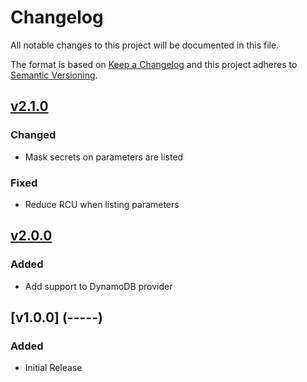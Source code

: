 # Changelog
All notable changes to this project will be documented in this file.

The format is based on [Keep a Changelog](http://keepachangelog.com/en/1.0.0/)
and this project adheres to [Semantic Versioning](http://semver.org/spec/v2.0.0.html).

## [v2.1.0](TBD)

### Changed
- Mask secrets on parameters are listed

### Fixed
- Reduce RCU when listing parameters

## [v2.0.0](2019-01-24)

### Added
- Add support to DynamoDB provider

## [v1.0.0] (-----)

### Added
- Initial Release